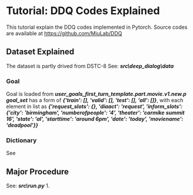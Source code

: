 # Tutorial: DDQ Codes Explained
  This tutorial explain the DDQ codes implemented in Pytorch.
  Source codes are available at https://github.com/MiuLab/DDQ

## Dataset Explained
  The dataset is partly drived from DSTC-8
  See: ***src\deep_dialog\data***
### Goal 
  Goal is loaded from ***user_goals_first_turn_template.part.movie.v1.new.p***
  ***goal_set*** has a form of ***{'train': [], 'valid': [], 'test': [], 'all': []}***, 
  with each element in list as ***{'request_slots': {}, 'diaact': 'request', 'inform_slots': {'city': 'birmingham', 'numberofpeople': '4', 'theater': 'carmike summit 16', 'state': 'al', 'starttime': 'around 6pm', 'date': 'today', 'moviename': 'deadpool'}}***
  

### Dictionary
  See 

## Major Procedure
  See: ***src\run.py***
  1. 
